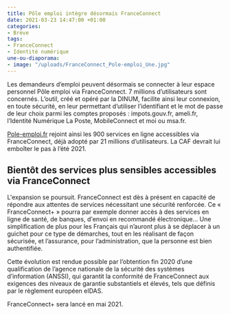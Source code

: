 ```yaml
---
title: Pôle emploi intègre désormais FranceConnect
date: 2021-03-23 14:47:00 +01:00
categories:
- Brève
tags:
- FranceConnect
- Identité numérique
une-ou-diaporama:
- image: "/uploads/FranceConnect_Pole-emploi_Une.jpg"
---
```


Les demandeurs d’emploi peuvent désormais se connecter à leur espace personnel Pôle emploi via FranceConnect. 7 millions d’utilisateurs sont concernés. L’outil, créé et opéré par la DINUM, facilite ainsi leur connexion, en toute sécurité, en leur permettant d’utiliser l’identifiant et le mot de passe de leur choix parmi les comptes proposés : impots.gouv.fr, ameli.fr, l’Identité Numérique La Poste, MobileConnect et moi ou msa.fr. 

[Pole-emploi.fr](https://www.pole-emploi.fr/accueil/ "Pole-emploi.fr - Lien externe") rejoint ainsi les 900 services en ligne accessibles via FranceConnect, déjà adopté par 21 millions d’utilisateurs. La CAF devrait lui emboîter le pas à l’été 2021.

## Bientôt des services plus sensibles accessibles via FranceConnect

L'expansion se poursuit. FranceConnect est dès à présent en capacité de répondre aux attentes de services nécessitant une sécurité renforcée. Ce « FranceConnect+ » pourra par exemple donner accès à des services en ligne de santé, de banques, d'envoi en recommandé électronique... Une simplification de plus pour les Français qui n’auront plus à se déplacer à un guichet pour ce type de démarches, tout en les réalisant de façon sécurisée, et l’assurance, pour l’administration, que la personne est bien authentifiée. 

Cette évolution est rendue possible par l’obtention fin 2020 d’une qualification de l’agence nationale de la sécurité des systèmes d’information (ANSSI), qui garantit la conformité de FranceConnect aux exigences des niveaux de garantie substantiels et élevés, tels que définis par le règlement européen eIDAS.

FranceConnect+ sera lancé en mai 2021.
